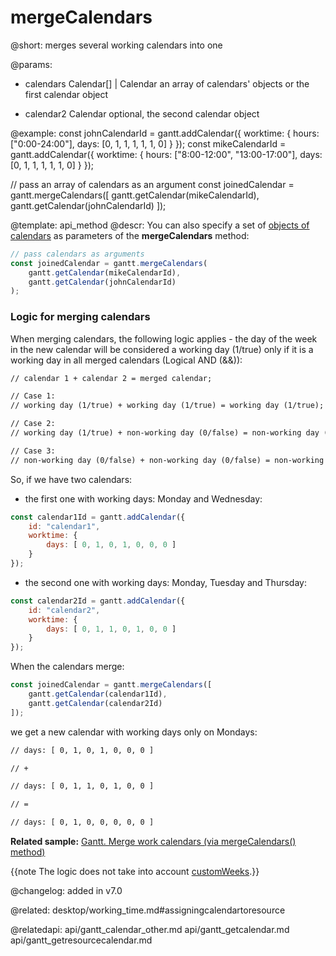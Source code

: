 mergeCalendars
=============

@short: merges several working calendars into one

@params:
- calendars     Calendar[] | Calendar       an array of calendars' objects or the first calendar object
* calendar2     Calendar        optional, the second calendar object

@example:
const johnCalendarId = gantt.addCalendar({
    worktime: {
        hours: ["0:00-24:00"],
        days: [0, 1, 1, 1, 1, 1, 0]
    }
});
const mikeCalendarId = gantt.addCalendar({
    worktime: {
        hours: ["8:00-12:00", "13:00-17:00"],
        days: [0, 1, 1, 1, 1, 1, 0]
    }
});

// pass an array of calendars as an argument
const joinedCalendar = gantt.mergeCalendars([
    gantt.getCalendar(mikeCalendarId),
    gantt.getCalendar(johnCalendarId)
]);

@template:	api_method
@descr:
You can also specify a set of [objects of calendars](api/gantt_calendar_other.md) as parameters of the **mergeCalendars** method:

~~~js
// pass calendars as arguments
const joinedCalendar = gantt.mergeCalendars(
    gantt.getCalendar(mikeCalendarId),
    gantt.getCalendar(johnCalendarId)
);
~~~

### Logic for merging calendars

When merging calendars, the following logic applies - the day of the week in the new calendar will be considered a working day (1/true) only if it is a working day in all merged calendars (Logical AND (&&)):

~~~html
// calendar 1 + calendar 2 = merged calendar;

// Case 1: 
// working day (1/true) + working day (1/true) = working day (1/true);

// Case 2: 
// working day (1/true) + non-working day (0/false) = non-working day (0/false);

// Case 3: 
// non-working day (0/false) + non-working day (0/false) = non-working day (0/false);
~~~

So, if we have two calendars:

- the first one with working days: Monday and Wednesday:

~~~js
const calendar1Id = gantt.addCalendar({
    id: "calendar1",
    worktime: {
        days: [ 0, 1, 0, 1, 0, 0, 0 ]
    }
});
~~~

- the second one with working days: Monday, Tuesday and Thursday:

~~~js
const calendar2Id = gantt.addCalendar({
    id: "calendar2",
    worktime: {
        days: [ 0, 1, 1, 0, 1, 0, 0 ]
    }
});
~~~

When the calendars merge:

~~~js
const joinedCalendar = gantt.mergeCalendars([
    gantt.getCalendar(calendar1Id),
    gantt.getCalendar(calendar2Id)
]);
~~~

we get a new calendar with working days only on Mondays:

~~~html
// days: [ 0, 1, 0, 1, 0, 0, 0 ]

// +

// days: [ 0, 1, 1, 0, 1, 0, 0 ]

// =

// days: [ 0, 1, 0, 0, 0, 0, 0 ]
~~~

**Related sample:** [Gantt. Merge work calendars (via mergeCalendars() method)](https://snippet.dhtmlx.com/56vubu7a)

{{note The logic does not take into account [customWeeks](api/gantt_addcalendar.md).}}

@changelog: added in v7.0

@related: desktop/working_time.md#assigningcalendartoresource

@relatedapi: api/gantt_calendar_other.md
api/gantt_getcalendar.md
api/gantt_getresourcecalendar.md
